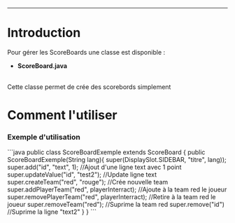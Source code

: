 <hr/>
<h1>Introduction</h1>
<p>
    Pour gérer les ScoreBoards une classe est disponible :  
    <br/>
	<ul>
		<li><strong>ScoreBoard.java</strong></li>
	</ul>
	<br/>
	Cette classe permet de crée des scorebords simplement
</p>
<h1>Comment l'utiliser</h1>
<h3>Exemple d'utilisation</h3>
```java
public class ScoreBoardExemple extends ScoreBoard {
  public ScoreBoardExemple(String lang){
        super(DisplaySlot.SIDEBAR, "titre", lang));
		super.add("id", "text", 1); //Ajout d'une ligne text avec 1 point
		super.updateValue("id", "test2"); //Update ligne text
		super.createTeam("red", "rouge"); //Crée nouvelle team
		super.addPlayerTeam("red", playerInterract); //Ajoute à la team red le joueur
		super.removePlayerTeam("red", playerInterract); //Retire à la team red le joueur
		super.removeTeam("red"); //Suprime la team red
		super.remove("id") //Suprime la ligne "text2"
	}
}
```
